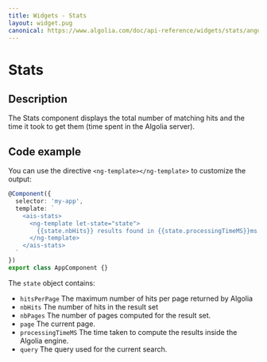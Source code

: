 ```yaml
---
title: Widgets - Stats
layout: widget.pug
canonical: https://www.algolia.com/doc/api-reference/widgets/stats/angular/
---
```


# Stats

## Description

The Stats component displays the total number of matching hits and the time it took to get them (time spent in the Algolia server).

## Code example

You can use the directive `<ng-template></ng-template>` to customize the output:

```ts
@Component({
  selector: 'my-app',
  template: `
    <ais-stats>
      <ng-template let-state="state">
        {{state.nbHits}} results found in {{state.processingTimeMS}}ms.
      </ng-template>
    </ais-stats>
  `
})
export class AppComponent {}
```

The `state` object contains:

* `hitsPerPage` The maximum number of hits per page returned by Algolia
* `nbHits` The number of hits in the result set
* `nbPages` The number of pages computed for the result set.
* `page` The current page.
* `processingTimeMS` The time taken to compute the results inside the Algolia engine.
* `query` The query used for the current search.
